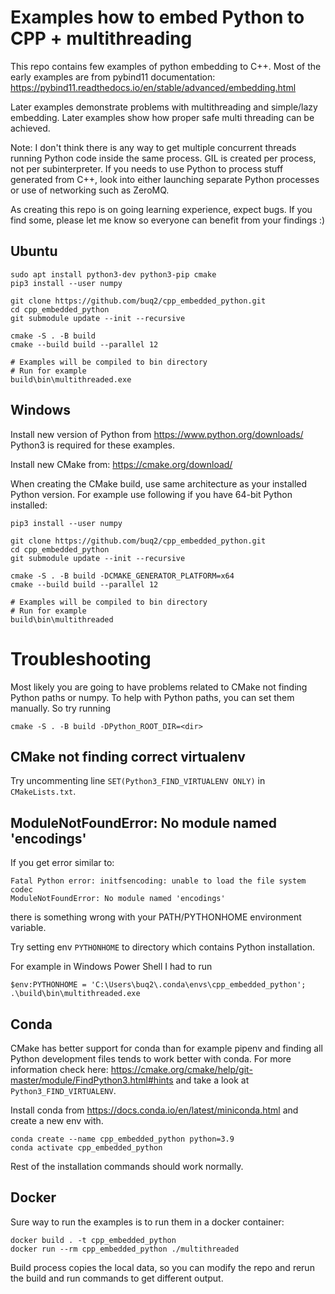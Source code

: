 # Examples how to embed Python to CPP + multithreading

This repo contains few examples of python embedding to C++.
Most of the early examples are from pybind11 documentation: 
https://pybind11.readthedocs.io/en/stable/advanced/embedding.html

Later examples demonstrate problems with multithreading and
simple/lazy embedding. Later examples show how proper safe multi
threading can be achieved.

Note: I don't think there is any way to get multiple concurrent
threads running Python code inside the same process. GIL is created
per process, not per subinterpreter. If you needs to
use Python to process stuff generated from C++, look into
either launching separate Python processes or use of networking
such as ZeroMQ.

As creating this repo is on going learning experience, expect bugs.
If you find some, please let me know so everyone can benefit from
your findings :)

## Ubuntu

```
sudo apt install python3-dev python3-pip cmake
pip3 install --user numpy

git clone https://github.com/buq2/cpp_embedded_python.git
cd cpp_embedded_python
git submodule update --init --recursive

cmake -S . -B build
cmake --build build --parallel 12

# Examples will be compiled to bin directory
# Run for example
build\bin\multithreaded.exe
```

## Windows

Install new version of Python from https://www.python.org/downloads/
Python3 is required for these examples.

Install new CMake from: https://cmake.org/download/ 

When creating the CMake build, use same architecture as your installed Python version.
For example use following if you have 64-bit Python installed:

```
pip3 install --user numpy

git clone https://github.com/buq2/cpp_embedded_python.git
cd cpp_embedded_python
git submodule update --init --recursive

cmake -S . -B build -DCMAKE_GENERATOR_PLATFORM=x64
cmake --build build --parallel 12

# Examples will be compiled to bin directory
# Run for example
build\bin\multithreaded
```

# Troubleshooting

Most likely you are going to have problems related to CMake not finding Python paths or numpy.
To help with Python paths, you can set them manually. So try running
```
cmake -S . -B build -DPython_ROOT_DIR=<dir>
```

## CMake not finding correct virtualenv

Try uncommenting line `SET(Python3_FIND_VIRTUALENV ONLY)` in `CMakeLists.txt`.

## ModuleNotFoundError: No module named 'encodings'

If you get error similar to:
```
Fatal Python error: initfsencoding: unable to load the file system codec 
ModuleNotFoundError: No module named 'encodings'
```
there is something wrong with your PATH/PYTHONHOME environment variable.

Try setting env `PYTHONHOME` to directory which contains Python installation. 

For example in Windows Power Shell I had to run
```
$env:PYTHONHOME = 'C:\Users\buq2\.conda\envs\cpp_embedded_python'; 
.\build\bin\multithreaded.exe
```

## Conda

CMake has better support for conda than for example pipenv and finding all Python development files tends to work better with conda.
For more information check here: https://cmake.org/cmake/help/git-master/module/FindPython3.html#hints and take a look at `Python3_FIND_VIRTUALENV`.

Install conda from https://docs.conda.io/en/latest/miniconda.html and create a new env with.

```
conda create --name cpp_embedded_python python=3.9
conda activate cpp_embedded_python
```

Rest of the installation commands should work normally.


## Docker

Sure way to run the examples is to run them in a docker container:

```
docker build . -t cpp_embedded_python
docker run --rm cpp_embedded_python ./multithreaded
```

Build process copies the local data, so you can modify the repo and rerun the build and run commands to get different output.